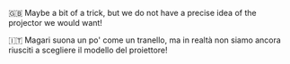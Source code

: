 <link rel="stylesheet" type="text/css" href="style.css">

🇬🇧
Maybe a bit of a trick, but we do not have a precise idea of the projector we would want!

🇮🇹 
Magari suona un po' come un tranello, ma in realtà non siamo ancora riusciti a scegliere il modello del proiettore!
